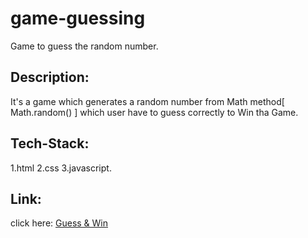 # game-guessing
Game to guess the random number.
## Description:
It's a game which generates a random number from Math method[ Math.random() ] which user have to guess correctly to Win tha Game.
## Tech-Stack:
1.html
2.css
3.javascript.
## Link:
click here: <a href="https://yokeshbaskaran.github.io/guessing-game/">Guess & Win</a>

